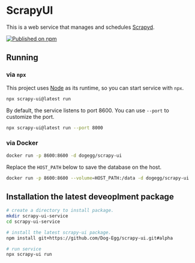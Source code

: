 # ScrapyUI

This is a web service that manages and schedules [Scrapyd](https://scrapyd.readthedocs.io/).

[![Published on npm](https://img.shields.io/npm/v/scrapy-ui?logo=npm)](https://www.npmjs.com/package/scrapy-ui)

## Running

### via `npx`

This project uses [Node](https://nodejs.org/) as its runtime, so you can start service with `npx`.

```bash
npx scrapy-ui@latest run
```

By default, the service listens to port 8600. You can use `--port` to customize the port.

```bash
npx scrapy-ui@latest run --port 8000
```

### via Docker

```bash
docker run -p 8600:8600 -d dogegg/scrapy-ui
```

Replace the `HOST_PATH` below to save the database on the host.

```bash
docker run -p 8600:8600 --volume=HOST_PATH:/data -d dogegg/scrapy-ui
```

## Installation the latest deveoplment package

```bash
# create a directory to install package.
mkdir scrapy-ui-service
cd scrapy-ui-service

# install the latest scrapy-ui package.
npm install git+https://github.com/Dog-Egg/scrapy-ui.git#alpha

# run service
npx scrapy-ui run
```
